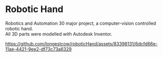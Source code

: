 # Robotic Hand  
Robotics and Automation 30 major project, a computer-vision controlled robotic hand.  
All 3D parts were modelled with Autodesk Inventor.  


https://github.com/longestcow/roboticHand/assets/83398131/6dcfd66e-11ae-4421-9ee2-df73c73a6329


